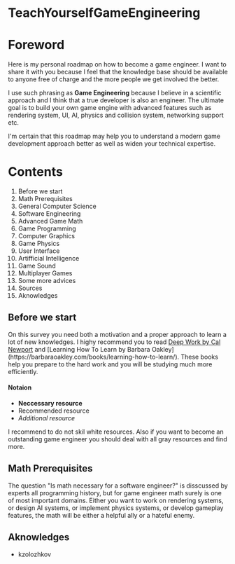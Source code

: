 # TeachYourselfGameEngineering
<h1>Foreword</h1>
<p>Here is my personal roadmap on how to become a game engineer. I want to share it with you because I feel that the knowledge base should be available to anyone free of charge and the more people we get involved the better.

I use such phrasing as <strong>Game Engineering</strong> because I believe in a scientific approach and I think that a true developer is also an engineer. The ultimate goal is to build your own game engine with advanced features such as rendering system, UI, AI, physics and collision system, networking support etc. 

I'm certain that this roadmap may help you to understand a modern game development approach better as well as widen your technical expertise.</p>
<h1>Contents</h1>
<ol>
  <li start=0>Before we start</li>
  <li>Math Prerequisites</li>
  <li>General Computer Science</li>
  <li>Software Engineering</li>
  <li>Advanced Game Math</li>
  <li>Game Programming</li>
  <li>Computer Graphics</li>
  <li>Game Physics</li>
  <li>User Interface</li>
  <li>Artifficial Intelligence</li>
  <li>Game Sound</li>
  <li>Multiplayer Games</li>
  <li>Some more advices</li>
  <li>Sources</li>
  <li>Aknowledges</li>
</ol>
<h2>Before we start</h2>
<p>On this survey you need both a motivation and a proper approach to learn a lot of new knowledges. I highy recommend you to read <a href="https://www.calnewport.com/books/deep-work/">Deep Work by Cal Newport</a> and [Learning How To Learn by Barbara Oakley](https://barbaraoakley.com/books/learning-how-to-learn/). These books help you prepare to the hard work and you will be studying much more efficiently.</p>
<h4>Notaion</h4>
<ul>
  <li><strong>Neccessary resource</strong></li>
  <li>Recommended resource</li>
  <li><em>Additional resource</em></li>
</ul>
 <p>I recommend to do not skil white resources. Also if you want to become an outstanding game engineer you should deal with all gray resources and find more.</p>
</p>
<h2>Math Prerequisites</h2>
<p> The question "Is math necessary for a software engineer?" is disscussed by experts all programming history, but for game engineer math surely is one of most important domains. Either you want to work on rendering systems, or design AI systems, or implement physics systems, or develop gameplay features, the math will be either a helpful ally or a hateful enemy.
<h2>Aknowledges</h2>
<ul>
  <li>kzolozhkov</li>
</ul>
